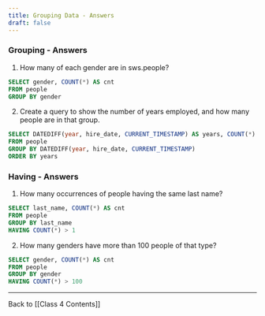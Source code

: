 ```yaml
---
title: Grouping Data - Answers
draft: false
---
```


### Grouping - Answers

1. How many of each gender are in sws.people?

```SQL
SELECT gender, COUNT(*) AS cnt
FROM people
GROUP BY gender
```

2. Create a query to show the number of years employed, and how many people are in that group.

```SQL
SELECT DATEDIFF(year, hire_date, CURRENT_TIMESTAMP) AS years, COUNT(*) AS cnt
FROM people
GROUP BY DATEDIFF(year, hire_date, CURRENT_TIMESTAMP)
ORDER BY years
```


### Having - Answers

1. How many occurrences of people having the same last name?

```SQL
SELECT last_name, COUNT(*) AS cnt
FROM people
GROUP BY last_name
HAVING COUNT(*) > 1
```


2. How many genders have more than 100 people of that type?

```SQL
SELECT gender, COUNT(*) AS cnt
FROM people
GROUP BY gender
HAVING COUNT(*) > 100
```


---
Back to [[Class 4 Contents]]